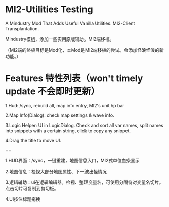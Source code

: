 # MI2-Utilities Testing
A Mindustry Mod That Adds Useful Vanilla Utilities. MI2-Client Transplantation.

Mindustry模组，添加一些实用原版辅助。MI2端移植。

（MI2端的终极目标是Mod化，本Mod是MI2端移植的尝试。会添加怪浪怪浪的新功能。）

# Features 特性列表（won't timely update 不会即时更新）

1.Hud: /sync, rebuild all, map info entry, MI2's unit hp bar

2.Map Info(Dialog): check map settings & wave info.

3.Logic Helper: UI in LogicDialog. Check and sort all var names, split names into snippets with a certain string, click to copy any snippet.

4.Drag the title to move UI.

==

1.HUD界面：/sync，一键重建，地图信息入口，MI2式单位血条显示

2.地图信息：检视大部分地图属性、下一波出怪情况

3.逻辑辅助：ui在逻辑编辑器。检视、整理变量名，可使用分隔符对变量名切片。点击切片可复制到剪切板。

4.UI按住标题拖拽